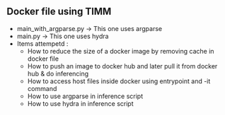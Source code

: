 ## Docker file using TIMM

- main_with_argparse.py -> This one uses argparse
- main.py -> This one uses hydra
- Items attempetd :
    - How to reduce the size of a docker image by removing cache in docker file
    - How to push an image to docker hub and later pull it from docker hub & do inferencing
    - How to access host files inside docker using entrypoint and -it command
    - How to use argparse in inference script
    - How to use hydra in inference script

